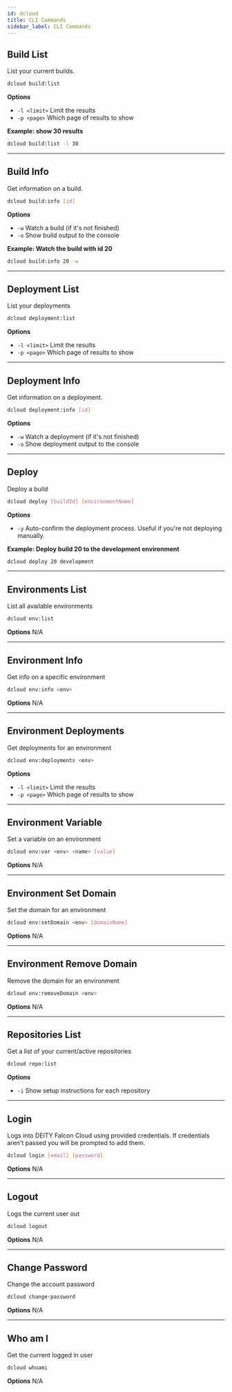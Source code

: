 ```yaml
---
id: dcloud
title: CLI Commands
sidebar_label: CLI Commands
---
```


## Build List

List your current builds.

```bash
dcloud build:list
```

**Options**
- `-l <limit>` Limit the results
- `-p <page>` Which page of results to show

**Example: show 30 results**

```bash
dcloud build:list -l 30
```

---

## Build Info

Get information on a build.

```bash
dcloud build:info [id]
```

**Options**
- `-w` Watch a build (if it's not finished)
- `-o` Show build output to the console

**Example: Watch the build with id 20**

```bash
dcloud build:info 20 -w
```

---

## Deployment List
List your deployments

```bash
dcloud deployment:list
```

**Options**
- `-l <limit>` Limit the results
- `-p <page>` Which page of results to show

---

## Deployment Info

Get information on a deployment.

```bash
dcloud deployment:info [id]
```

**Options**
- `-w` Watch a deployment (if it's not finished)
- `-o` Show deployment output to the console

---

## Deploy

Deploy a build

```bash
dcloud deploy [buildId] [environmentName]
```

**Options**
- `-y` Auto-confirm the deployment process. Useful if you're not deploying manually.

**Example: Deploy build 20 to the development environment**

```bash
dcloud deploy 20 development
```

---

## Environments List

List all available environments

```bash
dcloud env:list
```

**Options**
N/A

---

## Environment Info

Get info on a specific environment

```bash
dcloud env:info <env>
```

**Options**
N/A

---

## Environment Deployments

Get deployments for an environment

```bash
dcloud env:deployments <env>
```

**Options**
- `-l <limit>` Limit the results
- `-p <page>` Which page of results to show

---

## Environment Variable

Set a variable on an environment

```bash
dcloud env:var <env> <name> [value]
```

**Options**
N/A

---

## Environment Set Domain

Set the domain for an environment

```bash
dcloud env:setDomain <env> [domainName]
```

**Options**
N/A

---

## Environment Remove Domain

Remove the domain for an environment

```bash
dcloud env:removeDomain <env>
```

**Options**
N/A

---

## Repositories List

Get a list of your current/active repositories

```bash
dcloud repo:list
```

**Options**
- `-i` Show setup instructions for each repository

---

## Login

Logs into DEITY Falcon Cloud using provided credentials. If credentials aren't passed you will be prompted to add them.

```bash
dcloud login [email] [password]
```

**Options**
N/A

---

## Logout

Logs the current user out

```bash
dcloud logout
```

**Options**
N/A

---

## Change Password

Change the account password

```bash
dcloud change-password
```

**Options**
N/A

---

## Who am I

Get the current logged in user

```bash
dcloud whoami
```

**Options**
N/A
